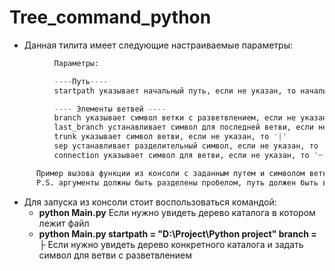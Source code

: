 # Tree_command_python
+ Данная тилита имеет следующие настраиваемые параметры:
```python
          Параметры:

          ----Путь----
          startpath указывает начальный путь, если не указан, то начальный путь каталог, в котором находится файл

          ---- Элементы ветвей ----
          branch указывает символ ветки с разветвлением, если не указано, то '├'
          last_branch устанавливает символ для последней ветви, если не указан, то '└'
          trunk указывает символ ветви, если не указан, то '|'
          sep устанавливает разделительный символ, если не указан, то ''
          connection указывает символ для ветви, если не указан, то '─'

      Пример вызова функции из консоли с заданным путем и символом ветки: python Main.py startpath = "D:\Project\Python project" branch = ├
      P.S. аргументы должны быть разделены пробелом, путь должен быть в кавычках
```
+ Для запуска из консоли стоит воспользоваться командой:
  + **python Main.py** Если нужно увидеть дерево каталога в котором лежит файл
  + **python Main.py startpath = "D:\Project\Python project" branch = ├** Если нужно увидеть дерево конкретного каталога и задать символ для ветви с разветвлением
